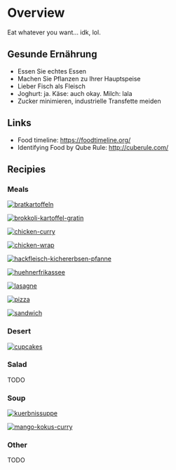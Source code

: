 # Overview

Eat whatever you want... idk, lol.

## Gesunde Ernährung

- Essen Sie echtes Essen
- Machen Sie Pflanzen zu Ihrer Hauptspeise
- Lieber Fisch als Fleisch
- Joghurt: ja. Käse: auch okay. Milch: lala
- Zucker minimieren, industrielle Transfette meiden

## Links

- Food timeline: <https://foodtimeline.org/>
- Identifying Food by Qube Rule: <http://cuberule.com/>

## Recipies

### Meals

[![bratkartoffeln](meal/_bratkartoffeln.jpg)](meal/bratkartoffeln)

[![brokkoli-kartoffel-gratin](meal/_brokkoli-kartoffel-gratin.jpg)](meal/brokkoli-kartoffel-gratin)

[![chicken-curry](meal/_chicken-curry.jpg)](meal/chicken-curry)

[![chicken-wrap](meal/_chicken-wrap.jpg)](meal/chicken-wrap)

[![hackfleisch-kichererbsen-pfanne](meal/_hackfleisch-kichererbsen-pfanne.jpg)](meal/hackfleisch-kichererbsen-pfanne)

[![huehnerfrikassee](meal/_huehnerfrikassee.jpg)](meal/huehnerfrikassee)

[![lasagne](meal/_lasagne.jpg)](meal/lasagne)

[![pizza](meal/_pizza.jpg)](meal/pizza)

[![sandwich](meal/_sandwich.jpg)](meal/sandwich)

### Desert

[![cupcakes](desert/_cupcakes.jpg)](desert/cupcakes)

### Salad

TODO

### Soup

[![kuerbnissuppe](soup/_kuerbissuppe.jpg)](soup/kuerbnissuppe)

[![mango-kokus-curry](soup/_mango-kokus-curry.jpg)](soup/mango-kokus-curry)

### Other

TODO
